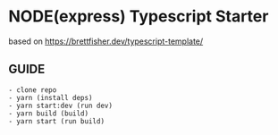 # NODE(express) Typescript Starter

based on https://brettfisher.dev/typescript-template/

## GUIDE

```
- clone repo
- yarn (install deps)
- yarn start:dev (run dev)
- yarn build (build)
- yarn start (run build)

```
